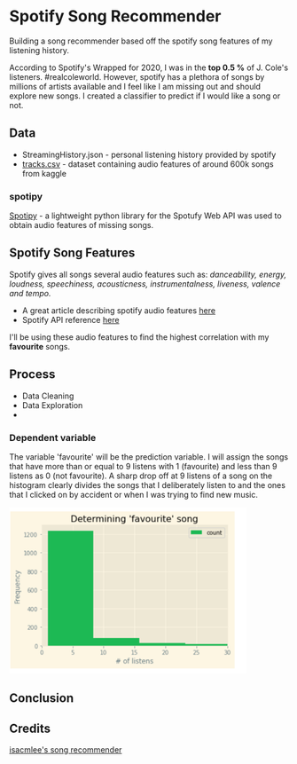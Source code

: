 # Spotify Song Recommender
Building a song recommender based off the spotify song features of my listening history.

According to Spotify's Wrapped for 2020, I was in the **top 0.5 %** of J. Cole's listeners. #realcoleworld. However, spotify has a plethora of songs by millions of artists available and I feel like I am missing out and should explore new songs. I created a classifier to predict if I would like a song or not.

## Data
- StreamingHistory.json - personal listening history provided by spotify 
- [tracks.csv](https://www.kaggle.com/yamaerenay/spotify-dataset-19212020-160k-tracks?select=tracks.csv) - dataset containing audio features of around 600k songs from kaggle

### spotipy
[Spotipy](https://spotipy.readthedocs.io) - a lightweight python library for the Spotufy Web API was used to obtain audio features of missing songs.  

## Spotify Song Features
Spotify gives all songs several audio features such as: *danceability, energy, loudness, speechiness, acousticness, instrumentalness, liveness, valence and tempo.*

- A great article describing spotify audio features [here](https://medium.com/@boplantinga/what-do-spotifys-audio-features-tell-us-about-this-year-s-eurovision-song-contest-66ad188e112a#379f) 
- Spotify API reference [here](https://developer.spotify.com/documentation/web-api/reference/#endpoint-get-audio-features)

I'll be using these audio features to find the highest correlation with my **favourite** songs.  

## Process
- Data Cleaning
- Data Exploration 
- 

### Dependent variable
The variable 'favourite' will be the prediction variable. I will assign the songs that have more than or equal to 9 listens with 1 (favourite) and less than 9 listens as 0 (not favourite). 
A sharp drop off at 9 listens of a song on the histogram clearly divides the songs that I deliberately listen to and the ones that I clicked on by accident or when I was trying to find new music.

<img src="images/why9.PNG" height="300">

## Conclusion

## Credits
[isacmlee's song recommender](https://github.com/isacmlee/song-recommender.git)
